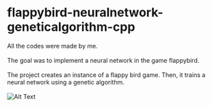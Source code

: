# flappybird-neuralnetwork-geneticalgorithm-cpp

All the codes were made by me.\
\
The goal was to implement a neural network in the game flappybird.\
\
The project creates an instance of a flappy bird game. Then, it trains a neural network using a genetic algorithm.\
\
![Alt Text](https://github.com/glucard/flappybird-neuralnetwork-geneticalgorithm-cpp/blob/master/_readme/flappybird-nn.gif)
